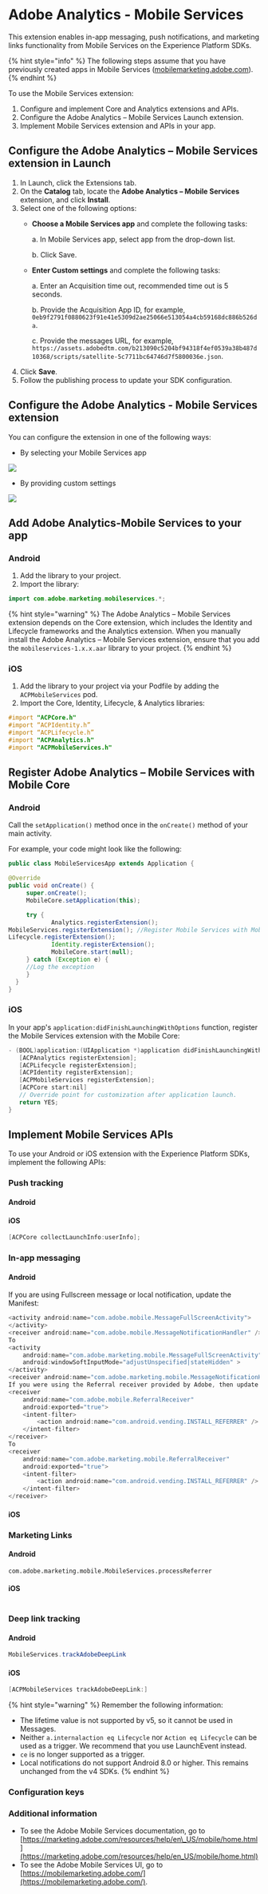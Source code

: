 # Adobe Analytics - Mobile Services

This extension enables in-app messaging, push notifications, and marketing links functionality from Mobile Services on the Experience Platform SDKs.

{% hint style="info" %}
The following steps assume that you have previously created apps in Mobile Services \([mobilemarketing.adobe.com](https://mobilemarketing.adobe.com/)\).
{% endhint %}

To use the Mobile Services extension:

1. Configure and implement Core and Analytics extensions and APIs.
2. Configure the Adobe Analytics – Mobile Services Launch extension.
3. Implement Mobile Services extension and APIs in your app.

## Configure the Adobe Analytics – Mobile Services extension in Launch

1. In Launch, click the Extensions tab.
2. On the **Catalog** tab, locate the **Adobe Analytics – Mobile Services** extension, and click **Install**.
3. Select one of the following options:
   * **Choose a Mobile Services app** and complete the following tasks:

     a. In Mobile Services app, select app from the drop-down list.

     b. Click Save.

   * **Enter Custom settings** and complete the following tasks:

     a. Enter an Acquisition time out, recommended time out is 5 seconds.

     b. Provide the Acquisition App ID, for example, `0eb9f2791f0880623f91e41e5309d2ae25066e513054a4cb59168dc886b526da`.

     c. Provide the messages URL, for example, `https://assets.adobedtm.com/b213090c5204bf94318f4ef0539a38b487d10368/scripts/satellite-5c7711bc64746d7f5800036e.json`.
4. Click **Save**.
5. Follow the publishing process to update your SDK configuration.

## Configure the Adobe Analytics - Mobile Services extension

You can configure the extension in one of the following ways:

* By selecting your Mobile Services app

![](../.gitbook/assets/aa-mob-svc-ext-install.png)

* By providing custom settings

  


![](../.gitbook/assets/aa-mob-svc-cust-set.png)

## Add Adobe Analytics-Mobile Services to your app

### Android

1. Add the library to your project.
2. Import the library:

```java
import com.adobe.marketing.mobileservices.*; 
```

{% hint style="warning" %}
The Adobe Analytics – Mobile Services extension depends on the Core extension, which includes the Identity and Lifecycle frameworks and the Analytics extension. When you manually install the Adobe Analytics – Mobile Services extension, ensure that you add the `mobileservices-1.x.x.aar` library to your project.
{% endhint %}

### iOS

1. Add the library to your project via your Podfile by adding the `ACPMobileServices` pod.
2. Import the Core, Identity, Lifecycle, & Analytics libraries:

```objectivec
#import "ACPCore.h"
#import “ACPIdentity.h”
#import “ACPLifecycle.h”
#import "ACPAnalytics.h"
#import "ACPMobileServices.h"
```

## Register Adobe Analytics – Mobile Services with Mobile Core

### Android

Call the `setApplication()` method once in the `onCreate()` method of your main activity.

For example, your code might look like the following:

```java
public class MobileServicesApp extends Application {

@Override
public void onCreate() {
     super.onCreate();
     MobileCore.setApplication(this);

     try {
         	Analytics.registerExtension();
MobileServices.registerExtension(); //Register Mobile Services with Mobile Core
Lifecycle.registerExtension();
         	Identity.registerExtension();
         	MobileCore.start(null);
     } catch (Exception e) {
     //Log the exception
     }
  }
}
```

### iOS

In your app's `application:didFinishLaunchingWithOptions` function, register the Mobile Services extension with the Mobile Core:

```objectivec
- (BOOL)application:(UIApplication *)application didFinishLaunchingWithOptions:(NSDictionary *)launchOptions {
   [ACPAnalytics registerExtension];
   [ACPLifecycle registerExtension];
   [ACPIdentity registerExtension];
   [ACPMobileServices registerExtension];
   [ACPCore start:nil]
   // Override point for customization after application launch.
   return YES;
}
```

## Implement Mobile Services APIs

To use your Android or iOS extension with the Experience Platform SDKs, implement the following APIs:

### Push tracking

#### Android

#### iOS

```objectivec
[ACPCore collectLaunchInfo:userInfo];
```

### In-app messaging

#### Android

If you are using Fullscreen message or local notification, update the Manifest:

```java
<activity android:name="com.adobe.mobile.MessageFullScreenActivity">
</activity>
<receiver android:name="com.adobe.mobile.MessageNotificationHandler" />
To 
<activity
    android:name="com.adobe.marketing.mobile.MessageFullScreenActivity"
    android:windowSoftInputMode="adjustUnspecified|stateHidden" >
</activity>
<receiver android:name="com.adobe.marketing.mobile.MessageNotificationHandler" />
If you were using the Referral receiver provided by Adobe, then update
<receiver
    android:name="com.adobe.mobile.ReferralReceiver"
    android:exported="true">
    <intent-filter>
        <action android:name="com.android.vending.INSTALL_REFERRER" />
    </intent-filter>
</receiver>
To 
<receiver
    android:name="com.adobe.marketing.mobile.ReferralReceiver"
    android:exported="true">
    <intent-filter>
        <action android:name="com.android.vending.INSTALL_REFERRER" />
    </intent-filter>
</receiver>

```

#### iOS



### Marketing Links

#### Android

```markup
com.adobe.marketing.mobile.MobileServices.processReferrer
```

#### iOS

```text

```

### Deep link tracking

#### Android

```java
MobileServices.trackAdobeDeepLink
```

#### iOS

```objectivec
[ACPMobileServices trackAdobeDeepLink:]
```

{% hint style="warning" %}
Remember the following information:

* The lifetime value is not supported by v5, so it cannot be used in Messages.
* Neither `a.internalaction eq Lifecycle` nor `Action eq Lifecycle` can be used as a trigger.  We recommend that you use LaunchEvent instead.
* `ce` is no longer supported as a trigger.
* Local notifications do not support Android 8.0 or higher.  This remains unchanged from the v4 SDKs.
{% endhint %}

### Configuration keys

### Additional information

* To see the Adobe Mobile Services documentation, go to [https://marketing.adobe.com/resources/help/en\_US/mobile/home.html](https://marketing.adobe.com/resources/help/en_US/mobile/home.html)
* To see the Adobe Mobile Services UI, go to [https://mobilemarketing.adobe.com/](https://mobilemarketing.adobe.com/).





